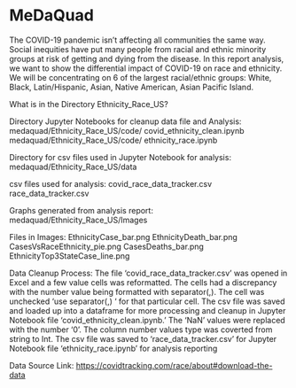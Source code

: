 # MeDaQuad

The COVID-19 pandemic isn’t affecting all communities the same way.  Social inequities have put many people from racial and ethnic minority groups at risk of getting and dying from the disease.   In this report analysis, we want to show the differential impact of COVID-19 on race and ethnicity. We will be concentrating on 6 of the largest racial/ethnic groups: White, Black, Latin/Hispanic, Asian, Native American, Asian Pacific Island.

What is in the Directory Ethnicity_Race_US?

Directory Jupyter Notebooks for cleanup data file and  Analysis:
medaquad/Ethnicity_Race_US/code/ covid_ethnicity_clean.ipynb
medaquad/Ethnicity_Race_US/code/ ethnicity_race.ipynb

Directory for csv files used in Jupyter Notebook for analysis: 
medaquad/Ethnicity_Race_US/data

csv files used for analysis:
covid_race_data_tracker.csv
race_data_tracker.csv

Graphs generated from analysis report:
medaquad/Ethnicity_Race_US/Images

Files in Images:
EthnicityCase_bar.png
EthnicityDeath_bar.png
CasesVsRaceEthnicity_pie.png
CasesDeaths_bar.png
EthnicityTop3StateCase_line.png


Data Cleanup Process:
The file ‘covid_race_data_tracker.csv’ was opened in Excel and a few value cells was reformatted.  The cells had a discrepancy with the number value being formatted with separator(,). The cell was unchecked ‘use separator(,) ‘ for that particular cell.  The csv file was saved  and loaded up into a dataframe for more processing and cleanup in Jupyter Notebook file ‘covid_ethnicity_clean.ipynb.’  The  ‘NaN’ values were replaced with the number ‘0’.  The column number values type was coverted from string to Int.  The csv file was saved to ‘race_data_tracker.csv’ for Jupyter Notebook file ‘ethnicity_race.ipynb’ for analysis reporting

Data Source Link:
https://covidtracking.com/race/about#download-the-data



